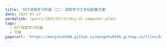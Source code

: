 ```yaml
---
title: 'DIY深度学习机器（二）：深度学习工作站配置方案'
date: 2025-07-17
permalink: /posts/2025/07/17/diy-dl-computer-plan/
tags:
  - DIY深度学习机器
  - 方案
paperurl: 'https://mengzhu0308.github.io/mengzhu0308.githup.io/files/blog/diy-dl-computer/2025-07-17-diy-dl-computer-plan.pdf'
---
```

